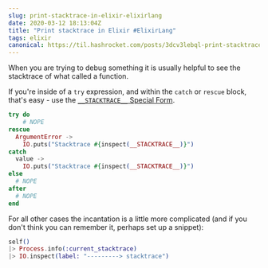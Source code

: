 ```yaml
---
slug: print-stacktrace-in-elixir-elixirlang
date: 2020-03-12 18:13:04Z
title: "Print stacktrace in Elixir #ElixirLang"
tags: elixir
canonical: https://til.hashrocket.com/posts/3dcv3lebql-print-stacktrace-in-elixir-elixirlang
---
```



When you are trying to debug something it is usually helpful to see the stacktrace of what called a function.

If you're inside of a `try` expression, and within the `catch` or `rescue` block, that's easy - use the [`__STACKTRACE__` Special Form](https://hexdocs.pm/elixir/Kernel.SpecialForms.html#__STACKTRACE__/0).

```elixir
try do
	# NOPE
rescue
  ArgumentError ->
    IO.puts("Stacktrace #{inspect(__STACKTRACE__)}")
catch
  value ->
    IO.puts("Stacktrace #{inspect(__STACKTRACE__)}")
else
  # NOPE
after
  # NOPE
end
```

For all other cases the incantation is a little more complicated (and if you don't think you can remember it, perhaps set up a snippet):

```elixir
self()
|> Process.info(:current_stacktrace)
|> IO.inspect(label: "---------> stacktrace")
```

